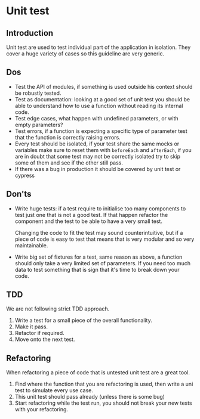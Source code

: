 # Unit test

## Introduction
Unit test are used to test individual part of the application in isolation. They cover a huge variety of cases so this guideline are very generic.

## Dos
- Test the API of modules, if something is used outside his context should be robustly tested.
- Test as documentation: looking at a good set of unit test you should be able to understand how to use a function without reading its internal code.
- Test edge cases, what happen with undefined parameters, or with empty parameters?
- Test errors, if a function is expecting a specific type of parameter test that the function is correctly raising errors.
- Every test should be isolated, if your test share the same mocks or variables make sure to reset them with `beforeEach` and `afterEach`, if you are in doubt that some test may not be correctly isolated try to skip some of them and see if the other still pass.
- If there was a bug in production it should be covered by unit test or cypress

## Don'ts
- Write huge tests: if a test require to initialise too many components to test just one that is not a good test. If that happen refactor the component and the test to be able to have a very small test.

  Changing the code to fit the test may sound counterintuitive, but if a piece of code is easy to test that means that is very modular and so very maintainable.

- Write big set of fixtures for a test, same reason as above, a function should only take a very limited set of parameters. If you need too much data to test something that is sign that it's time to break down your code.

## TDD
We are not following strict TDD approach.

1) Write a test for a small piece of the overall functionality.  
2) Make it pass.  
3) Refactor if required.  
4) Move onto the next test.  

## Refactoring
When refactoring a piece of code that is untested unit test are a great tool.

1) Find where the function that you are refactoring is used, then write a uni test to simulate every use case.  
2) This unit test should pass already (unless there is some bug)  
3) Start refactoring while the test run, you should not break your new tests with your refactoring.  
